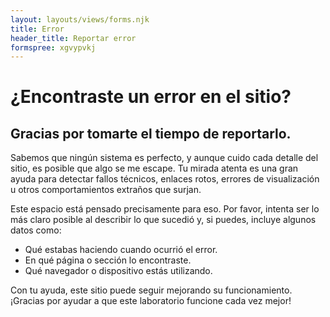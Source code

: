 ```yaml
---
layout: layouts/views/forms.njk
title: Error
header_title: Reportar error
formspree: xgvypvkj
---
```


# ¿Encontraste un error en el sitio?

## Gracias por tomarte el tiempo de reportarlo.

Sabemos que ningún sistema es perfecto, y aunque cuido cada detalle del sitio, es posible que algo se me escape.
Tu mirada atenta es una gran ayuda para detectar fallos técnicos, enlaces rotos, errores de visualización u otros
comportamientos extraños que surjan.

Este espacio está pensado precisamente para eso. Por favor, intenta ser lo más claro posible al describir lo que
sucedió y, si puedes, incluye algunos datos como:

- Qué estabas haciendo cuando ocurrió el error.
- En qué página o sección lo encontraste.
- Qué navegador o dispositivo estás utilizando.

Con tu ayuda, este sitio puede seguir mejorando su funcionamiento.  
¡Gracias por ayudar a que este laboratorio funcione cada vez mejor!
